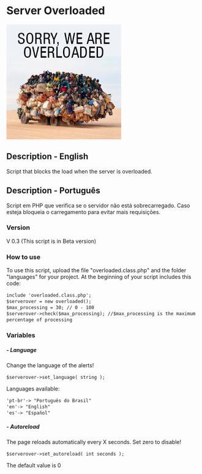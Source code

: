 # Server Overloaded

![Example Image](img/overloaded.jpg "Example Image")

## Description - English
Script that blocks the load when the server is overloaded.

## Description - Português 
Script em PHP que verifica se o servidor não está sobrecarregado. Caso esteja bloqueia o carregamento para evitar mais requisições.

### Version

V 0.3 (This script is in Beta version)

### How to use
To use this script, upload the file "overloaded.class.php" and the folder "languages" for your project. At the beginning of your script includes this code:
```<php>
include 'overloaded.class.php';
$serverover = new overloaded();
$max_processing = 30; // 0 - 100
$serverover->check($max_processing); //$max_processing is the maximum percentage of processing
```

### Variables
##### - Language
Change the language of the alerts!
```
$serverover->set_language( string );
```
Languages available:
```
'pt-br'-> "Português do Brasil"
'en'-> "English"
'es'-> "Español"
```
##### - Autoreload
The page reloads automatically every X seconds. Set zero to disable!
```
$serverover->set_autoreload( int seconds );
```
The default value is 0
